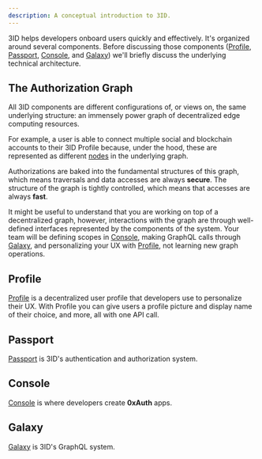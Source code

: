 ```yaml
---
description: A conceptual introduction to 3ID.
---
```


3ID helps developers onboard users quickly and effectively. It's organized
around several components. Before discussing those components ([Profile](#profile),
[Passport](#passport), [Console](#console), and [Galaxy](#galaxy)) we'll briefly
discuss the underlying technical architecture.

## The Authorization Graph

All 3ID components are different configurations of, or views on, the same
underlying structure: an immensely power graph of decentralized edge computing
resources.

For example, a user is able to connect multiple social and blockchain accounts
to their 3ID Profile because, under the hood, these are represented as different
[nodes](glossary.md#nodes) in the underlying graph.

Authorizations are baked into the fundamental structures of this graph, which
means traversals and data accesses are always **secure**. The structure of the
graph is tightly controlled, which means that accesses are always **fast**.

It might be useful to understand that you are working on top of a decentralized
graph, however, interactions with the graph are through well-defined interfaces
represented by the components of the system. Your team will be defining scopes
in [Console](../console/reference.md#scopes), making GraphQL calls through
[Galaxy](../galaxy/index.md), and personalizing your UX with
[Profile](../profile/reference.md), not learning new graph operations.

## Profile

[Profile](../profile/index.md) is a decentralized user profile that developers
use to personalize their UX. With Profile you can give users a profile picture
and display name of their choice, and more, all with one API call.

## Passport

[Passport](../passport/index.md) is 3ID's authentication and authorization system.

## Console

[Console](../console/index.md) is where developers create **0xAuth** apps.

## Galaxy

[Galaxy](../galaxy/index.md) is 3ID's GraphQL system.


